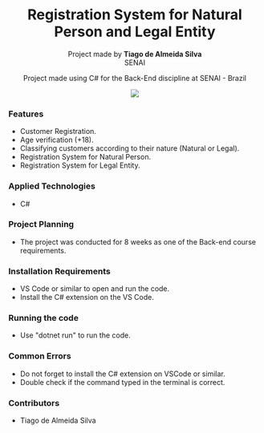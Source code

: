 <h1 align="center">Registration System for Natural Person and Legal Entity</h1>

<p align="center">Project made by <b>Tiago de Almeida Silva</b><br>SENAI</p>

<p align="center">Project made using C# for the Back-End discipline at SENAI - Brazil</p>

<p align="center"><img src="https://i.imgur.com/HokeouW.gif"></p>

<h3>Features</h3>
<ul>
  <li>Customer Registration.</li>
  <li>Age verification (+18).</li>
  <li>Classifying customers according to their nature (Natural or Legal).</li>
  <li>Registration System for Natural Person.</l1>
  <li>Registration System for Legal Entity.</l1>
</ul>

<h3>Applied Technologies</h3>
<ul>
  <li>C#</li>
</ul>

<h3>Project Planning</h3>
<ul>
  <li>The project was conducted for 8 weeks as one of the Back-end course requirements.</li>
</ul>

<h3>Installation Requirements</h3>
<ul>
  <li>VS Code or similar to open and run the code.</li>
  <li>Install the C# extension on the VS Code.</li>  
</ul>

<h3>Running the code</h3>
<ul>  
  <li>Use "dotnet run" to run the code.</li>
</ul>

<h3>Common Errors</h3>
<ul>  
  <li>Do not forget to install the C# extension on VSCode or similar.</li>
  <li>Double check if the command typed in the terminal is correct.</li>
</ul>

<h3>Contributors</h3>
<ul>  
  <li>Tiago de Almeida Silva</li>  
</ul>

